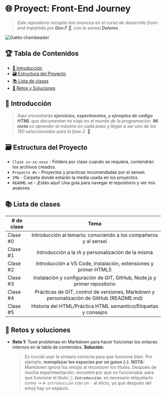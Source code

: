 # 🌐 Proyect: Front-End Journey

<!--- Es una buena practica comentar, pero markdown es bastante "straight forward" no? -->

> _Este repositorio recopila mis avances en el curso de desarrollo front-end impartido por **Dev.F** 🚀, con la sensei **Dolores** ._

![Gatito chambeador](https://media.tenor.com/yp_aFUgHMx8AAAAM/nakanoart-nakanodrawing.gif)

## 🏆 Tabla de Contenidos

- [🎉 Introducción](#-introducción)
- [🗃️ Estructura del Proyecto](#-estructura-del-proyecto)
- [📚 Lista de clases](#-lista-de-clases)
- [📂 Retos y Soluciones](#-retos-y-soluciones)

## 🎉 Introducción

> _Aquí encontrarás **ejercicios, experimentos, y ejemplos de código HTML** que documentan mi viaje en el mundo de la programación. **Mi meta** es aprender al máximo en cada paso y llegar a ser uno de los 150 seleccionados para la fase 2._ 🚀

## 🗃️ Estructura del Proyecto

- `Clase xx-xx-xxxx` - Folders por clase cuando se requiera, contendrán los archivos creados.
- `Proyecto #x` - Proyectos y practicas recomendadas por el sensei.
- `IMG` - Carpeta donde estarán la media usada en los proyectos.
- `README.md` - ¡Estás aquí! Una guía para navegar el repositorio y ver mis avances.

## 📚 Lista de clases

| # de clase |                                           Tema                                           |
| ---------- | :--------------------------------------------------------------------------------------: |
| Clase #0   |             Introducción al temario; conociendo a los compañeros y al sensei             |
| Clase #1   |                    Introducción a la IA y personalización de la misma                    |
| Clase #2   |             Introducción a VS Code, instalación, extensiones y primer HTML5              |
| Clase #3   |         Instalación y configuración de GIT, GitHub, Node.js y primer repositorio         |
| Clase #4   | Prácticas de GIT, control de versiones, Markdown y personalización de GitHub (README.md) |
| Clase #5   |              Historia del HTML/Práctica HTML semantico/Etiquetas y consejos              |

## 📂 Retos y soluciones

- **Reto 1:** Tuve problemas en Markdown para hacer funcionar los enlaces internos en la tabla de contenidos.
  **Solución:**
  > Es crucial usar la sintaxis correcta para que funcione bien. Por ejemplo, **reemplazar los espacios por un guion (-)**.
  > **NOTA:** Markdown ignora los emojis al reconocer los títulos. Después de mucha experimentación, encontré por qué no funcionaba: para que funcione el titulo: _**`🎉 Introducción`**_, es necesario etiquetarlo como -> `#-introducción` con un `-` al inicio, ya que después del emoji hay un espacio.

